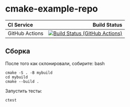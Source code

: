 # cmake-example-repo

| **CI Service** | Build Status |
|:---------------|-------------:|
| GitHub Actions | [![Build Status (GitHub Actions)](https://github.com/k0ff1l/bmstu_cpp_work/actions/workflows/ci-cmake_tests.yml/badge.svg)](https://github.com/k0ff1l/bmstu_cpp_work/actions/workflows/ci-cmake_tests.yml) |

## Сборка

После того как склонировали, собирите:
bash
```
cmake -S . -B mybuild
cd mybuild
cmake --build .
```

Запустить тесты:
```
ctest
```
